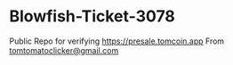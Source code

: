 # Blowfish-Ticket-3078
Public Repo for verifying https://presale.tomcoin.app
From tomtomatoclicker@gmail.com 
